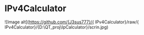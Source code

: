 # IPv4Calculator
![Image alt](https://github.com/{J3sus777}/{
IPv4Calculator}/raw/{
IPv4Calculator}/{D:\QT_proj\IpCalculator}/scrin.jpg)
